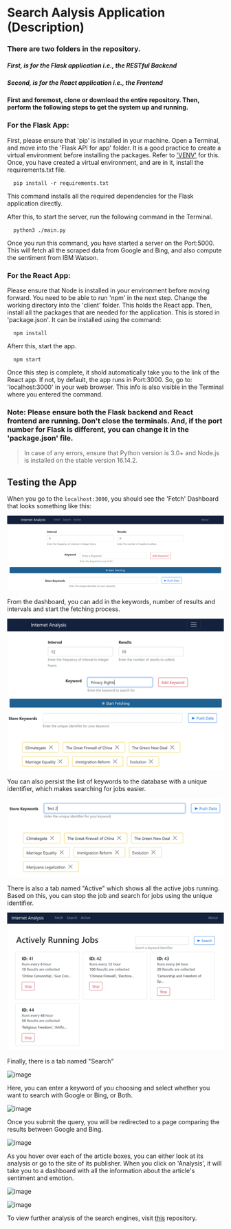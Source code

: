 # Search Aalysis Application (Description)
### There are two folders in the repository.
##### First, is for the Flask application i.e., the RESTful Backend
##### Second, is for the React application i.e., the Frontend

#### First and foremost, clone or download the entire repository. Then, perform the following steps to get the system up and running.

### For the Flask App:
First, please ensure that 'pip' is installed in your machine.
Open a Terminal, and move into the 'Flask API for app' folder. It is a good practice to create a virtual environment before installing the packages.
Refer to ['VENV'](https://docs.python.org/3/library/venv.html) for this. Once, you have created a virtual environment, and are in it, install the requirements.txt file.

```
  pip install -r requirements.txt
```
This command installs all the required dependencies for the Flask application directly.

After this, to start the server, run the following command in the Terminal.
```
  python3 ./main.py
```
 
 Once you run this command, you have started a server on the Port:5000. This will fetch all the scraped data from Google and Bing, and also compute the sentiment from IBM Watson.
 
 ### For the React App:
Please ensure that Node is installed in your environment before moving forward. You need to be able to run 'npm' in the next step.
Change the working directory into the 'client' folder. This holds the React app.
Then, install all the packages that are needed for the application. This is stored in 'package.json'. It can be installed using the command:
```
  npm install
```
Afterr this, start the app.
```
  npm start
```
Once this step is complete, it shold automatically take you to the link of the React app. If not, by default, the app runs in Port:3000. So, go to:
'localhost:3000' in your web browser. This info is also visible in the Terminal where you entered the command.

### Note: Please ensure both the Flask backend and React frontend are running. Don't close the terminals. And, if the port number for Flask is different, you can change it in the 'package.json' file.

> In case of any errors, ensure that Python version is 3.0+ and Node.js is installed on the stable version 16.14.2.

## Testing the App
When you go to the `localhost:3000`, you should see the 'Fetch' Dashboard that looks something like this:

![image](https://raw.githubusercontent.com/BatsalG/search-engine-app/main/SearchFullStack/screenshots/Fetch_Dashboard.jpg)

From the dashboard, you can add in the keywords, number of results and intervals and start the fetching process.

![image](https://github.com/BatsalG/search-engine-app/blob/main/SearchFullStack/screenshots/fetch.jpg?raw=true)

You can also persist the list of keywords to the database with a unique identifier, which makes searching for jobs easier.

![image](https://github.com/BatsalG/search-engine-app/blob/main/SearchFullStack/screenshots/keyword_persis.jpg?raw=true)

There is also a tab named "Active" which shows all the active jobs running. Based on this, you can stop the job and search for jobs using the unique identifier.

![image](https://github.com/BatsalG/search-engine-app/blob/main/SearchFullStack/screenshots/Running-jobs.jpg?raw=true)

Finally, there is a tab named "Search"

![image](https://user-images.githubusercontent.com/90344616/145472587-5f126ce0-c94e-4b17-b0e3-62dc49933d68.png)

Here, you can enter a keyword of you choosing and select whether you want to search with Google or Bing, or Both.

![image](https://user-images.githubusercontent.com/90344616/145472928-2a0324e5-6f47-40af-b27b-0c20c41a01b7.png)

Once you submit the query, you will be redirected to a page comparing the results between Google and Bing.

![image](https://user-images.githubusercontent.com/90344616/145473532-5d8bf5e2-4aae-40c7-a95d-f094de2e151d.png)

As you hover over each of the article boxes, you can either look at its analysis or go to the site of its publisher. When you click on 'Analysis', it will take you to a dashboard with all the information about the article's sentiment and emotion.

![image](https://user-images.githubusercontent.com/90344616/145473786-6e4819f8-9916-420c-bc76-c7a939db0717.png)

![image](https://user-images.githubusercontent.com/90344616/145473869-22c402f4-3d02-43cd-9d85-45c3941a1d54.png)

To view further analysis of the search engines, visit [this](https://github.com/BatsalG/SearchAnalysis) repository.
